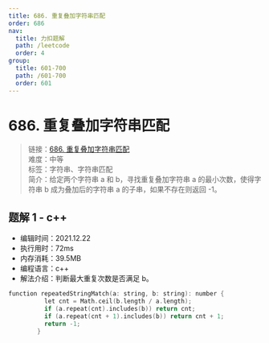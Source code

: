 ```yaml
---
title: 686. 重复叠加字符串匹配
order: 686
nav:
  title: 力扣题解
  path: /leetcode
  order: 4
group:
  title: 601-700
  path: /601-700
  order: 601
---
```


# 686. 重复叠加字符串匹配

> 链接：[686. 重复叠加字符串匹配](https://leetcode-cn.com/problems/repeated-string-match/)  
> 难度：中等  
> 标签：字符串、字符串匹配  
> 简介：给定两个字符串 a 和 b，寻找重复叠加字符串 a 的最小次数，使得字符串 b 成为叠加后的字符串 a 的子串，如果不存在则返回 -1。

## 题解 1 - c++

- 编辑时间：2021.12.22
- 执行用时：72ms
- 内存消耗：39.5MB
- 编程语言：c++
- 解法介绍：判断最大重复次数是否满足 b。

```cpp
function repeatedStringMatch(a: string, b: string): number {
          let cnt = Math.ceil(b.length / a.length);
          if (a.repeat(cnt).includes(b)) return cnt;
          if (a.repeat(cnt + 1).includes(b)) return cnt + 1;
          return -1;
        }
```
